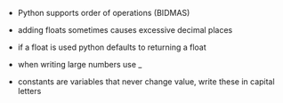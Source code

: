 - Python supports order of operations (BIDMAS)

- adding floats sometimes causes excessive decimal places

- if a float is used python defaults to returning a float

- when writing large numbers use _

- constants are variables that never change value, write these in capital letters

